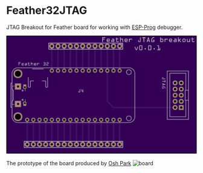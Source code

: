 # Feather32JTAG
JTAG Breakout for Feather board for working with [ESP-Prog](https://www.digikey.com/en/products/detail/espressif-systems/ESP-PROG/10259352?utm_adgroup=Battery%20Products&utm_source=google&utm_medium=cpc&utm_campaign=Dynamic%20Search_EN_Product&utm_term=&utm_content=Battery%20Products&gclid=Cj0KCQjw8e-gBhD0ARIsAJiDsaVfdKw_ifvvSTewtMTZ36imIgWvHvOQ49ezS4xnQBE46iFW0qAG65EaAlsuEALw_wcB) debugger.

![Top](images/PCBImageTop.png)

The prototype of the board produced by [Osh Park](https://oshpark.com)
![board](AssembledPCB.jpeg)

